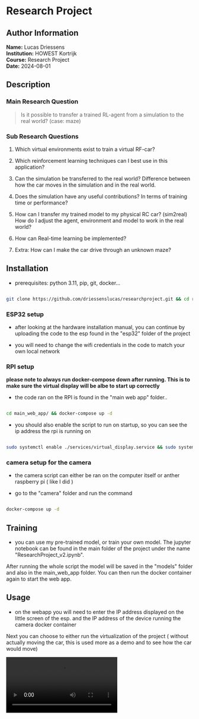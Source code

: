 # Research Project

## Author Information

**Name:** Lucas Driessens  
**Institution:** HOWEST Kortrijk  
**Course:** Research Project  
**Date:** 2024-08-01

## Description

### Main Research Question

> Is it possible to transfer a trained RL-agent from a simulation to the real world? (case: maze)

### Sub Research Questions

1. Which virtual environments exist to train a virtual RF-car?

2. Which reinforcement learning techniques can I best use in this application?

3. Can the simulation be transferred to the real world? Difference between how the car moves in the simulation and in the real world.

4. Does the simulation have any useful contributions? In terms of training time or performance?

5. How can I transfer my trained model to my physical RC car? (sim2real) How do I adjust the agent, environment and model to work in the real world?

6. How can Real-time learning be implemented?

7. Extra: How can I make the car drive through an unknown maze?

## Installation

- prerequisites: python 3.11, pip, git, docker...

```bash

git clone https://github.com/driessenslucas/researchproject.git && cd researchproject

```

### ESP32 setup

- after looking at the hardware installation manual, you can continue by uploading the code to the esp found in the "esp32" folder of the project

- you will need to change the wifi credentials in the code to match your own local network

### RPI setup

**please note to always run docker-compose down after running. This is to make sure the virtual display will be albe to start up correctly**

- the code ran on the RPI is found in the "main web app" folder..

```bash

cd main_web_app/ && docker-compose up -d

```

- you should also enable the script to run on startup, so you can see the ip address the rpi is running on

```bash

sudo systemctl enable ./services/virtual_display.service && sudo systemctl start virtual_display.service

```

### camera setup for the camera

- the camera script can either be ran on the computer itself or anther raspberry pi ( like I did )

- go to the "camera" folder and run the command

```bash

docker-compose up -d

```

## Training

- you can use my pre-trained model, or train your own model. The jupyter notebook can be found in the main folder of the project under the name "ResearchProject_v2.ipynb".

After running the whole script the model will be saved in the "models" folder and also in the main_web_app folder. You can then run the docker container again to start the web app.

## Usage

- on the webapp you will need to enter the IP address displayed on the little screen of the esp. and the IP address of the device running the camera docker container

Next you can choose to either run the virtualization of the project ( without actually moving the car, this is used more as a demo and to see how the car would move)

![rc_control_demo](./video/maze_web_app.mp4)
